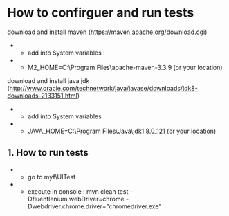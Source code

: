 # **How to confirguer and run tests** #

download and install maven (https://maven.apache.org/download.cgi)
* * add into System variables :
* * M2_HOME=C:\Program Files\apache-maven-3.3.9 (or your location)

download and install java jdk (http://www.oracle.com/technetwork/java/javase/downloads/jdk8-downloads-2133151.html)
* * add into System variables :
* * JAVA_HOME=C:\Program Files\Java\jdk1.8.0_121 (or your location)

## **1. How to run tests** ##

* * go to  myf\UITest
* * execute in console : mvn clean test -Dfluentlenium.webDriver=chrome -Dwebdriver.chrome.driver="chromedriver.exe" 


